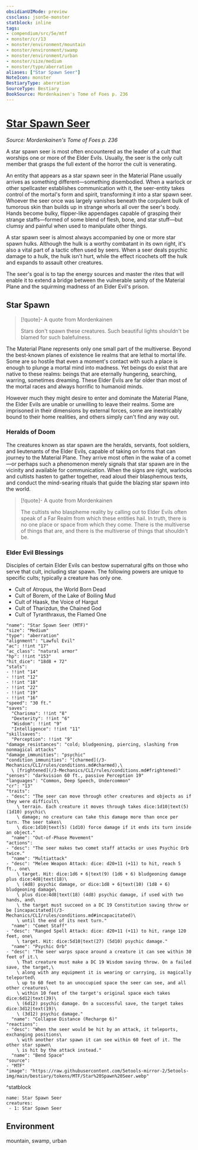 ```yaml
---
obsidianUIMode: preview
cssclass: json5e-monster
statblock: inline
tags:
- compendium/src/5e/mtf
- monster/cr/13
- monster/environment/mountain
- monster/environment/swamp
- monster/environment/urban
- monster/size/medium
- monster/type/aberration
aliases: ["Star Spawn Seer"]
NoteIcon: monster
BestiaryType: aberration
SourceType: Bestiary
BookSource: Mordenkainen's Tome of Foes p. 236
---
```

# [Star Spawn Seer](3-Mechanics\CLI\bestiary\aberration/star-spawn-seer-mtf.md)
*Source: Mordenkainen's Tome of Foes p. 236*  

A star spawn seer is most often encountered as the leader of a cult that worships one or more of the Elder Evils. Usually, the seer is the only cult member that grasps the full extent of the horror the cult is venerating.

An entity that appears as a star spawn seer in the Material Plane usually arrives as something different—something disembodied. When a warlock or other spellcaster establishes communication with it, the seer-entity takes control of the mortal's form and spirit, transforming it into a star spawn seer. Whoever the seer once was largely vanishes beneath the corpulent bulk of tumorous skin than builds up in strange whorls all over the seer's body. Hands become bulky, flipper-like appendages capable of grasping their strange staffs—formed of some blend of flesh, bone, and star stuff—but clumsy and painful when used to manipulate other things.

A star spawn seer is almost always accompanied by one or more star spawn hulks. Although the hulk is a worthy combatant in its own right, it's also a vital part of a tactic often used by seers. When a seer deals psychic damage to a hulk, the hulk isn't hurt, while the effect ricochets off the hulk and expands to assault other creatures.

The seer's goal is to tap the energy sources and master the rites that will enable it to extend a bridge between the vulnerable sanity of the Material Plane and the squirming madness of an Elder Evil's prison.

## Star Spawn

> [!quote]- A quote from Mordenkainen  
> 
> Stars don't spawn these creatures. Such beautiful lights shouldn't be blamed for such balefulness.

The Material Plane represents only one small part of the multiverse. Beyond the best-known planes of existence lie realms that are lethal to mortal life. Some are so hostile that even a moment's contact with such a place is enough to plunge a mortal mind into madness. Yet beings do exist that are native to these realms: beings that are eternally hungering, searching, warring, sometimes dreaming. These Elder Evils are far older than most of the mortal races and always horrific to humanoid minds.

However much they might desire to enter and dominate the Material Plane, the Elder Evils are unable or unwilling to leave their realms. Some are imprisoned in their dimensions by external forces, some are inextricably bound to their home realities, and others simply can't find any way out.

### Heralds of Doom

The creatures known as star spawn are the heralds, servants, foot soldiers, and lieutenants of the Elder Evils, capable of taking on forms that can journey to the Material Plane. They arrive most often in the wake of a comet—or perhaps such a phenomenon merely signals that star spawn are in the vicinity and available for communication. When the signs are right, warlocks and cultists hasten to gather together, read aloud their blasphemous texts, and conduct the mind-searing rituals that guide the blazing star spawn into the world.

> [!quote]- A quote from Mordenkainen  
> 
> The cultists who blaspheme reality by calling out to Elder Evils often speak of a Far Realm from which these entities hail. In truth, there is no one place or space from which they come. There is the multiverse of things that are, and there is the multiverse of things that shouldn't be.

### Elder Evil Blessings

Disciples of certain Elder Evils can bestow supernatural gifts on those who serve that cult, including star spawn. The following powers are unique to specific cults; typically a creature has only one.

- Cult of Atropus, the World Born Dead  
- Cult of Borem, of the Lake of Boiling Mud  
- Cult of Haask, the Voice of Hargut  
- Cult of Tharizdun, the Chained God  
- Cult of Tyranthraxus, the Flamed One  

```statblock
"name": "Star Spawn Seer (MTF)"
"size": "Medium"
"type": "aberration"
"alignment": "Lawful Evil"
"ac": !!int "17"
"ac_class": "natural armor"
"hp": !!int "153"
"hit_dice": "18d8 + 72"
"stats":
- !!int "14"
- !!int "12"
- !!int "18"
- !!int "22"
- !!int "19"
- !!int "16"
"speed": "30 ft."
"saves":
  "Charisma": !!int "8"
  "Dexterity": !!int "6"
  "Wisdom": !!int "9"
  "Intelligence": !!int "11"
"skillsaves":
  "Perception": !!int "9"
"damage_resistances": "cold; bludgeoning, piercing, slashing from nonmagical attacks"
"damage_immunities": "psychic"
"condition_immunities": "[charmed](/3-Mechanics/CLI/rules/conditions.md#charmed),\
  \ [frightened](/3-Mechanics/CLI/rules/conditions.md#frightened)"
"senses": "darkvision 60 ft., passive Perception 19"
"languages": "Common, Deep Speech, Undercommon"
"cr": "13"
"traits":
- "desc": "The seer can move through other creatures and objects as if they were difficult\
    \ terrain. Each creature it moves through takes dice:1d10|text(5) (1d10) psychic\
    \ damage; no creature can take this damage more than once per turn. The seer takes\
    \ dice:1d10|text(5) (1d10) force damage if it ends its turn inside an object."
  "name": "Out-of-Phase Movement"
"actions":
- "desc": "The seer makes two comet staff attacks or uses Psychic Orb twice."
  "name": "Multiattack"
- "desc": "Melee Weapon Attack: dice: d20+11 (+11) to hit, reach 5 ft., one\
    \ target. Hit: dice:1d6 + 6|text(9) (1d6 + 6) bludgeoning damage plus dice:4d8|text(18)\
    \ (4d8) psychic damage, or dice:1d8 + 6|text(10) (1d8 + 6) bludgeoning damage\
    \ plus dice:4d8|text(18) (4d8) psychic damage, if used with two hands, and\
    \ the target must succeed on a DC 19 Constitution saving throw or be [incapacitated](/3-Mechanics/CLI/rules/conditions.md#incapacitated)\
    \ until the end of its next turn."
  "name": "Comet Staff"
- "desc": "Ranged Spell Attack: dice: d20+11 (+11) to hit, range 120 feet, one\
    \ target. Hit: dice:5d10|text(27) (5d10) psychic damage."
  "name": "Psychic Orb"
- "desc": "The seer warps space around a creature it can see within 30 feet of it.\
    \ That creature must make a DC 19 Wisdom saving throw. On a failed save, the target,\
    \ along with any equipment it is wearing or carrying, is magically teleported\
    \ up to 60 feet to an unoccupied space the seer can see, and all other creatures\
    \ within 10 feet of the target's original space each takes dice:6d12|text(39)\
    \ (6d12) psychic damage. On a successful save, the target takes dice:3d12|text(19)\
    \ (3d12) psychic damage."
  "name": "Collapse Distance (Recharge 6)"
"reactions":
- "desc": "When the seer would be hit by an attack, it teleports, exchanging positions\
    \ with another star spawn it can see within 60 feet of it. The other star spawn\
    \ is hit by the attack instead."
  "name": "Bend Space"
"source":
- "MTF"
"image": "https://raw.githubusercontent.com/5etools-mirror-2/5etools-img/main/bestiary/tokens/MTF/Star%20Spawn%20Seer.webp"
```
^statblock

```encounter-table
name: Star Spawn Seer
creatures:
 - 1: Star Spawn Seer
```

## Environment

mountain, swamp, urban